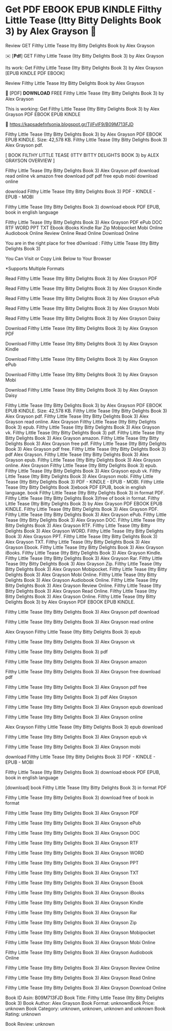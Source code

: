 # Get PDF EBOOK EPUB KINDLE Filthy Little Tease (Itty Bitty Delights Book 3) by  Alex Grayson 📂
Review GET Filthy Little Tease Itty Bitty Delights Book by Alex Grayson

✉️ [𝐏𝐝𝐟] GET Filthy Little Tease (Itty Bitty Delights Book 3) by Alex Grayson

Its work: Get Filthy Little Tease (Itty Bitty Delights Book 3) by Alex Grayson [EPUB KINDLE PDF EBOOK]


Review Filthy Little Tease Itty Bitty Delights Book by Alex Grayson

📂 [PDF] 𝐃𝐎𝐖𝐍𝐋𝐎𝐀𝐃 FREE Filthy Little Tease (Itty Bitty Delights Book 3) by Alex Grayson

This is working: Get Filthy Little Tease (Itty Bitty Delights Book 3) by Alex Grayson PDF EBOOK EPUB KINDLE



🧭 https://kapsadefnfsonia.blogspot.gr/TjIFvlF9/B09M713FJD



Filthy Little Tease (Itty Bitty Delights Book 3) by Alex Grayson PDF EBOOK EPUB KINDLE. Size: 42,578 KB. Filthy Little Tease (Itty Bitty Delights Book 3) Alex Grayson pdf.

[ BOOK FILTHY LITTLE TEASE (ITTY BITTY DELIGHTS BOOK 3) by ALEX GRAYSON OVERVIEW ]

Filthy Little Tease (Itty Bitty Delights Book 3) Alex Grayson pdf download read online vk amazon free download pdf pdf free epub mobi download online

download Filthy Little Tease (Itty Bitty Delights Book 3) PDF - KINDLE - EPUB - MOBI

Filthy Little Tease (Itty Bitty Delights Book 3) download ebook PDF EPUB, book in english language

Filthy Little Tease (Itty Bitty Delights Book 3) Alex Grayson PDF ePub DOC RTF WORD PPT TXT Ebook iBooks Kindle Rar Zip Mobipocket Mobi Online Audiobook Online Review Online Read Online Download Online

You are in the right place for free d0wnload : Filthy Little Tease (Itty Bitty Delights Book 3)

You Can Visit or Copy Link Below to Your Browser

*Supports Multiple Formats

Read Filthy Little Tease (Itty Bitty Delights Book 3) by Alex Grayson PDF

Read Filthy Little Tease (Itty Bitty Delights Book 3) by Alex Grayson Kindle

Read Filthy Little Tease (Itty Bitty Delights Book 3) by Alex Grayson ePub

Read Filthy Little Tease (Itty Bitty Delights Book 3) by Alex Grayson Mobi

Read Filthy Little Tease (Itty Bitty Delights Book 3) by Alex Grayson Daisy

Download Filthy Little Tease (Itty Bitty Delights Book 3) by Alex Grayson PDF

Download Filthy Little Tease (Itty Bitty Delights Book 3) by Alex Grayson Kindle

Download Filthy Little Tease (Itty Bitty Delights Book 3) by Alex Grayson ePub

Download Filthy Little Tease (Itty Bitty Delights Book 3) by Alex Grayson Mobi

Download Filthy Little Tease (Itty Bitty Delights Book 3) by Alex Grayson Daisy

Filthy Little Tease (Itty Bitty Delights Book 3) by Alex Grayson PDF EBOOK EPUB KINDLE. Size: 42,578 KB. Filthy Little Tease (Itty Bitty Delights Book 3) Alex Grayson pdf. Filthy Little Tease (Itty Bitty Delights Book 3) Alex Grayson read online. Alex Grayson Filthy Little Tease (Itty Bitty Delights Book 3) epub. Filthy Little Tease (Itty Bitty Delights Book 3) Alex Grayson vk. Filthy Little Tease (Itty Bitty Delights Book 3) pdf. Filthy Little Tease (Itty Bitty Delights Book 3) Alex Grayson amazon. Filthy Little Tease (Itty Bitty Delights Book 3) Alex Grayson free pdf. Filthy Little Tease (Itty Bitty Delights Book 3) Alex Grayson pdf free. Filthy Little Tease (Itty Bitty Delights Book 3) pdf Alex Grayson. Filthy Little Tease (Itty Bitty Delights Book 3) Alex Grayson epub. Filthy Little Tease (Itty Bitty Delights Book 3) Alex Grayson online. Alex Grayson Filthy Little Tease (Itty Bitty Delights Book 3) epub. Filthy Little Tease (Itty Bitty Delights Book 3) Alex Grayson epub vk. Filthy Little Tease (Itty Bitty Delights Book 3) Alex Grayson mobi. Filthy Little Tease (Itty Bitty Delights Book 3) PDF - KINDLE - EPUB - MOBI. Filthy Little Tease (Itty Bitty Delights Book 3)ebook PDF EPUB, book in english language. book Filthy Little Tease (Itty Bitty Delights Book 3) in format PDF. Filthy Little Tease (Itty Bitty Delights Book 3)free of book in format. Filthy Little Tease (Itty Bitty Delights Book 3) by Alex Grayson PDF EBOOK EPUB KINDLE. Filthy Little Tease (Itty Bitty Delights Book 3) Alex Grayson PDF. Filthy Little Tease (Itty Bitty Delights Book 3) Alex Grayson ePub. Filthy Little Tease (Itty Bitty Delights Book 3) Alex Grayson DOC. Filthy Little Tease (Itty Bitty Delights Book 3) Alex Grayson RTF. Filthy Little Tease (Itty Bitty Delights Book 3) Alex Grayson WORD. Filthy Little Tease (Itty Bitty Delights Book 3) Alex Grayson PPT. Filthy Little Tease (Itty Bitty Delights Book 3) Alex Grayson TXT. Filthy Little Tease (Itty Bitty Delights Book 3) Alex Grayson Ebook. Filthy Little Tease (Itty Bitty Delights Book 3) Alex Grayson iBooks. Filthy Little Tease (Itty Bitty Delights Book 3) Alex Grayson Kindle. Filthy Little Tease (Itty Bitty Delights Book 3) Alex Grayson Rar. Filthy Little Tease (Itty Bitty Delights Book 3) Alex Grayson Zip. Filthy Little Tease (Itty Bitty Delights Book 3) Alex Grayson Mobipocket. Filthy Little Tease (Itty Bitty Delights Book 3) Alex Grayson Mobi Online. Filthy Little Tease (Itty Bitty Delights Book 3) Alex Grayson Audiobook Online. Filthy Little Tease (Itty Bitty Delights Book 3) Alex Grayson Review Online. Filthy Little Tease (Itty Bitty Delights Book 3) Alex Grayson Read Online. Filthy Little Tease (Itty Bitty Delights Book 3) Alex Grayson Online. Filthy Little Tease (Itty Bitty Delights Book 3) by Alex Grayson PDF EBOOK EPUB KINDLE.

Filthy Little Tease (Itty Bitty Delights Book 3) Alex Grayson pdf download

Filthy Little Tease (Itty Bitty Delights Book 3) Alex Grayson read online

Alex Grayson Filthy Little Tease (Itty Bitty Delights Book 3) epub

Filthy Little Tease (Itty Bitty Delights Book 3) Alex Grayson vk

Filthy Little Tease (Itty Bitty Delights Book 3) pdf

Filthy Little Tease (Itty Bitty Delights Book 3) Alex Grayson amazon

Filthy Little Tease (Itty Bitty Delights Book 3) Alex Grayson free download pdf

Filthy Little Tease (Itty Bitty Delights Book 3) Alex Grayson pdf free

Filthy Little Tease (Itty Bitty Delights Book 3) pdf Alex Grayson

Filthy Little Tease (Itty Bitty Delights Book 3) Alex Grayson epub download

Filthy Little Tease (Itty Bitty Delights Book 3) Alex Grayson online

Alex Grayson Filthy Little Tease (Itty Bitty Delights Book 3) epub download

Filthy Little Tease (Itty Bitty Delights Book 3) Alex Grayson epub vk

Filthy Little Tease (Itty Bitty Delights Book 3) Alex Grayson mobi

download Filthy Little Tease (Itty Bitty Delights Book 3) PDF - KINDLE - EPUB - MOBI

Filthy Little Tease (Itty Bitty Delights Book 3) download ebook PDF EPUB, book in english language

[download] book Filthy Little Tease (Itty Bitty Delights Book 3) in format PDF

Filthy Little Tease (Itty Bitty Delights Book 3) download free of book in format

Filthy Little Tease (Itty Bitty Delights Book 3) Alex Grayson PDF

Filthy Little Tease (Itty Bitty Delights Book 3) Alex Grayson ePub

Filthy Little Tease (Itty Bitty Delights Book 3) Alex Grayson DOC

Filthy Little Tease (Itty Bitty Delights Book 3) Alex Grayson RTF

Filthy Little Tease (Itty Bitty Delights Book 3) Alex Grayson WORD

Filthy Little Tease (Itty Bitty Delights Book 3) Alex Grayson PPT

Filthy Little Tease (Itty Bitty Delights Book 3) Alex Grayson TXT

Filthy Little Tease (Itty Bitty Delights Book 3) Alex Grayson Ebook

Filthy Little Tease (Itty Bitty Delights Book 3) Alex Grayson iBooks

Filthy Little Tease (Itty Bitty Delights Book 3) Alex Grayson Kindle

Filthy Little Tease (Itty Bitty Delights Book 3) Alex Grayson Rar

Filthy Little Tease (Itty Bitty Delights Book 3) Alex Grayson Zip

Filthy Little Tease (Itty Bitty Delights Book 3) Alex Grayson Mobipocket

Filthy Little Tease (Itty Bitty Delights Book 3) Alex Grayson Mobi Online

Filthy Little Tease (Itty Bitty Delights Book 3) Alex Grayson Audiobook Online

Filthy Little Tease (Itty Bitty Delights Book 3) Alex Grayson Review Online

Filthy Little Tease (Itty Bitty Delights Book 3) Alex Grayson Read Online

Filthy Little Tease (Itty Bitty Delights Book 3) Alex Grayson Download Online

Book ID Asin: B09M713FJD
Book Title: Filthy Little Tease (Itty Bitty Delights Book 3)
Book Author: Alex Grayson
Book Format: unknownBook Price: unknown
Book Category: unknown, unknown, unknown and unknown
Book Rating: unknown

Book Review: unknown
